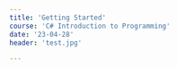 ```yaml
---
title: 'Getting Started'
course: 'C# Introduction to Programming'
date: '23-04-28'
header: 'test.jpg'

---
```

<!--stackedit_data:
eyJoaXN0b3J5IjpbLTIzOTI2MTE3NV19
-->